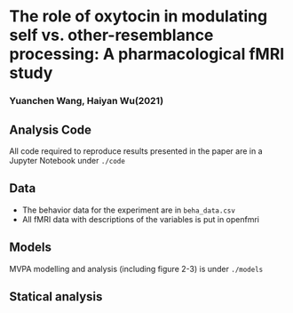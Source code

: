 # The role of oxytocin in modulating self vs. other-resemblance processing: A pharmacological fMRI study

### Yuanchen Wang, Haiyan Wu(2021)

## Analysis Code

All code required to reproduce results presented in the paper are in a Jupyter Notebook under `./code`

## Data


- The behavior data for the experiment are in `beha_data.csv`
- All fMRI data with descriptions of the variables is put in openfmri

## Models

MVPA modelling and analysis (including figure 2-3) is under `./models`

## Statical analysis
